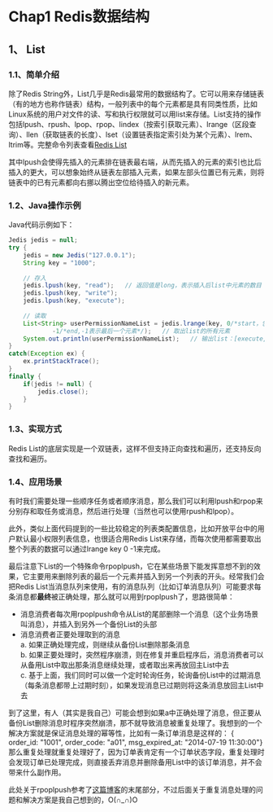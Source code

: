 # Chap1 Redis数据结构

## 1、 List
### 1.1、简单介绍
除了Redis String外，List几乎是Redis最常用的数据结构了。它可以用来存储链表（有的地方也称作链表）结构，一般列表中的每个元素都是具有同类性质，比如Linux系统的用户对文件的读、写和执行权限就可以用list来存储。List支持的操作包括lpush、rpush、lpop、rpop、lindex（按索引获取元素）、lrange（区段查询）、llen（获取链表的长度）、lset（设置链表指定索引处为某个元素）、lrem、ltrim等。完整命令列表查看<a href="http://www.redis.cn/commands.html#list" target="_blank">Redis List</a>

其中lpush会使得先插入的元素排在链表最右端，从而先插入的元素的索引也比后插入的更大，可以想象始终从链表左部插入元素，如果左部头位置已有元素，则将链表中的已有元素都向右挪以腾出空位给待插入的新元素。


### 1.2、Java操作示例
Java代码示例如下：

```java
Jedis jedis = null;
try {
	jedis = new Jedis("127.0.0.1");
	String key = "1000";
	
	// 存入
	jedis.lpush(key, "read");   // 返回值是long，表示插入后list中元素的数目
	jedis.lpush(key, "write");
	jedis.lpush(key, "execute");
	
	// 读取
	List<String> userPermissionNameList = jedis.lrange(key, 0/*start，包含start位置处元素*/, 
			-1/*end,-1表示最后一个元素*/);   // 取出list的所有元素
	System.out.println(userPermissionNameList);   // 输出list：[execute, write, read]
}
catch(Exception ex) {
	ex.printStackTrace();
}
finally {
	if(jedis != null) {
		jedis.close();
	}
}

```

### 1.3、实现方式
Redis List的底层实现是一个双链表，这样不但支持正向查找和遍历，还支持反向查找和遍历。

### 1.4、应用场景
有时我们需要处理一些顺序任务或者顺序消息，那么我们可以利用lpush和rpop来分别存和取任务或消息，然后进行处理（当然也可以使用rpush和lpop）。

此外，类似上面代码提到的一些比较稳定的列表类配置信息，比如开放平台中的用户默认最小权限列表信息，也很适合用Redis List来存储，而每次使用都需要取出整个列表的数据可以通过lrange key 0 -1来完成。

最后注意下List的一个特殊命令rpoplpush，它在某些场景下能发挥意想不到的效果，它主要用来删除列表的最后一个元素并插入到另一个列表的开头。经常我们会把Redis List当消息队列来使用，有的消息队列（比如订单消息队列）可能要求每条消息都**最终**被正确处理，那么就可以用到rpoplpush了，思路很简单：

* 消息消费者每次用rpoplpush命令从List的尾部删除一个消息（这个业务场景叫消息），并插入到另外一个备份List的头部
* 消息消费者正要处理取到的消息
  <br />a. 如果正确处理完成，则继续从备份List删除那条消息 
  <br />b. 如果正要处理时，突然程序崩溃，则在修复并重启程序后，消息消费者可以从备用List中取出那条消息继续处理，或者取出来再放回主List中去
  <br />c. 基于上面，我们同时可以做一个定时轮询任务，轮询备份List中的过期消息（每条消息都带上过期时刻），如果发现消息已过期则将这条消息放回主List中去

到了这里，有人（其实是我自己）可能会想到如果a中正确处理了消息，但正要从备份List删除消息时程序突然崩溃，那不就导致消息被重复处理了。我想到的一个解决方案就是保证消息处理的幂等性，比如有一条订单消息是这样的：
{ order_id: "1001", order_code: "a01", msg_expired_at: "2014-07-19 11:30:00"}
那么重复处理就重复处理好了，因为订单表肯定有一个订单状态字段，重复处理时会发现订单已处理完成，则直接丢弃消息并删除备用List中的该订单消息，并不会带来什么副作用。

此处关于rpoplpush参考了<a href="http://www.cnblogs.com/stephen-liu74/archive/2012/02/14/2351859.html" target="_blank">这篇博客</a>的末尾部分，不过后面关于重复消息处理的问题和解决方案是我自己想到的，O(∩_∩)O

